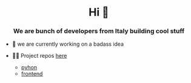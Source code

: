 <h1 align="center">Hi 👋</h1>
<h3 align="center">We are bunch of developers from Italy building cool stuff</h3>

- 🔭 we are currently working on a badass idea

- 👨‍💻 Project repos [here](https://github.com/orgs/bettercallsaullegal/repositories)
  - [pyhon](https://github.com/bettercallsaullegal/pySaulGoodman)
  - [frontend](https://github.com/bettercallsaullegal/Azzeccagarbugli-App)

